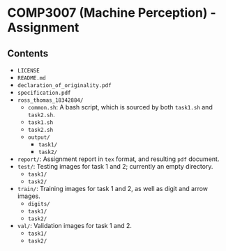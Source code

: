 # COMP3007 (Machine Perception) - Assignment

## Contents
  - `LICENSE`
  - `README.md`
  - `declaration_of_originality.pdf`
  - `specification.pdf`
  - `ross_thomas_18342884/`
    - `common.sh`: A bash script, which is sourced by both `task1.sh` and
      `task2.sh`.
    - `task1.sh`
    - `task2.sh`
    - `output/`
      - `task1/`
      - `task2/`
  - `report/`: Assignment report in `tex` format, and resulting `pdf` document.
  - `test/`: Testing images for task 1 and 2; currently an empty directory.
    - `task1/`
    - `task2/`
  - `train/`: Training images for task 1 and 2, as well as digit and arrow
    images.
    - `digits/`
    - `task1/`
    - `task2/`
  - `val/`: Validation images for task 1 and 2.
    - `task1/`
    - `task2/`
